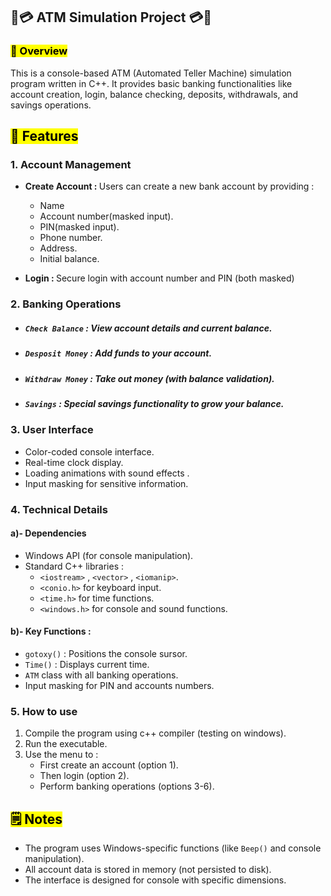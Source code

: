 
## 🏧💳 ATM Simulation Project 💳🏧 
<strong><h3><mark> 🔎 Overview </mark></h3></strong> 
<p> This is a console-based ATM (Automated Teller Machine) simulation program written in C++. 
  It provides basic banking functionalities like account creation, login, balance checking, 
  deposits, withdrawals, and savings operations.
</p>

## <mark> 📌 Features </mark>
### 1. Account Management 

  - <strong> Create Account : </strong> Users can create a new bank account by providing :
  
    - Name 
    - Account number(masked input). 
    - PIN(masked input). 
    - Phone number. 
    - Address.
    - Initial balance. 
  
  - <strong> Login : </strong> Secure login with account number and PIN (both masked) 

### 2. Banking Operations 
  - ##### `Check Balance` : View account details and current balance. 
  - ##### `Desposit Money` : Add funds to your account.
  - ##### `Withdraw Money` : Take out money (with balance validation).
  - ##### `Savings` :  Special savings functionality to grow your balance. 


### 3. User Interface 
  - Color-coded console interface. 
  - Real-time clock display.
  - Loading animations with sound effects .
  - Input masking for sensitive information.  

### 4. Technical Details
#### a)- Dependencies
- Windows API (for console manipulation).
- Standard C++ libraries :
  -  ` <iostream> ` , ` <vector> ` , ` <iomanip> `.
  -  ` <conio.h> ` for keyboard input.
  -  ` <time.h> ` for time functions.
  -  ` <windows.h> ` for console and sound functions.
#### b)- Key Functions : 
- ` gotoxy() ` : Positions the console sursor.
- ` Time() ` : Displays current time.
- ` ATM ` class with all banking operations.
- Input masking for PIN and accounts numbers.

### 5. How to use
1. Compile the program using c++ compiler (testing on windows).
2. Run the executable.
3. Use the menu to :
    - First create an account (option 1).
    - Then login (option 2).
    - Perform banking operations (options 3-6).

## <mark>🗒️ Notes </mark>
- The program uses Windows-specific functions (like `Beep()` and console manipulation).
- All account data is stored in memory (not persisted to disk).
- The interface is designed for console with specific dimensions.

